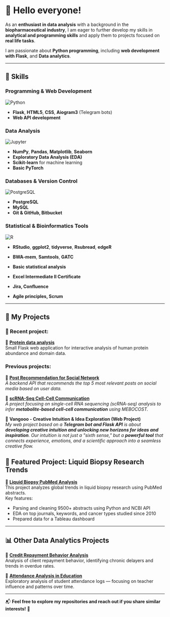 # 🌿 Hello everyone!  

As an **enthusiast in data analysis** with a background in the **biopharmaceutical industry**, I am eager to further develop my skills in **analytical and programming skills** and apply them to projects focused on **real life tasks**.  

I am passionate about **Python programming**, including **web development with Flask**, and **Data analytics**.  

---

## 🚀 Skills  

### **Programming & Web Development**  
![Python](https://img.shields.io/badge/Python-3.9-3776AB?style=flat-square&logo=python)  
- **Flask**, **HTML5**, **CSS**, **Aiogram3** (Telegram bots)  
- **Web API development**  

### **Data Analysis**  
![Jupyter](https://img.shields.io/badge/Jupyter_Notebook-F37626?style=flat-square&logo=jupyter)  
- **NumPy**, **Pandas**, **Matplotlib**, **Seaborn**  
- **Exploratory Data Analysis (EDA)**  
- **Scikit-learn** for machine learning  
- **Basic PyTorch**

### **Databases & Version Control**  
![PostgreSQL](https://img.shields.io/badge/PostgreSQL-316192?style=flat-square&logo=postgresql)  
- **PostgreSQL**  
- **MySQL**  
- **Git & GitHub, Bitbucket**  

### **Statistical & Bioinformatics Tools**  
![R](https://img.shields.io/badge/R-276DC3?style=flat-square&logo=r)  
- **RStudio**, **ggplot2**, **tidyverse**, **Rsubread**, **edgeR**
- **BWA-mem**, **Samtools**, **GATC**  

- **Basic statistical analysis** 
 
- **Excel Intermediate II Certificate**  

- **Jira, Confluence**  

- **Agile principles, Scrum**  

---

## 📂 My Projects 

### 🧬 Recent project:
🔹 **[Protein data analysis](https://github.com/rychagoal/Protein_data_analysis)**  
Small Flask web application for interactive analysis of human protein abundance and domain data.

### Previous projects:
🔹 **[Post Recommendation for Social Network](https://github.com/rychagoal/post_recommendation_social_network)**  
*A backend API that recommends the top 5 most relevant posts on social media based on user data.*  

🔹 **[scRNA-Seq Cell-Cell Communication](https://github.com/rychagoal/scRNA-Seq_cell-cell_communication)**  
*A project focusing on single-cell RNA sequencing (scRNA-seq) analysis to infer **metabolite-based cell-cell communication** using MEBOCOST.*  

🔹 **Vangooo - Creative Intuition & Idea Exploration (Web Project)**  
*My web project based on a **Telegram bot and Flask API** is about **developing creative intuition and unlocking new horizons for ideas and inspiration**. Our intuition is not just a "sixth sense," but a **powerful tool** that connects experience, emotions, and a scientific approach into a seamless creative flow.*  

## 🧬 Featured Project: Liquid Biopsy Research Trends

🔗 **[Liquid Biopsy PubMed Analysis](https://github.com/rychagoal/Liquid_biopsy_research_trends)**  
This project analyzes global trends in liquid biopsy research using PubMed abstracts.  
Key features:
- Parsing and cleaning 9500+ abstracts using Python and NCBI API
- EDA on top journals, keywords, and cancer types studied since 2010
- Prepared data for a Tableau dashboard

---

## 📊 Other Data Analytics Projects

🔹 **[Credit Repayment Behavior Analysis](https://github.com/rychagoal/Credit_repayment_behavior)**  
Analysis of client repayment behavior, identifying chronic delayers and trends in overdue rates.

🔹 **[Attendance Analysis in Education](https://github.com/rychagoal/Attendance_Analysis)**  
Exploratory analysis of student attendance logs — focusing on teacher influence and patterns over time.



---

📬 **Feel free to explore my repositories and reach out if you share similar interests!** 🚀 
